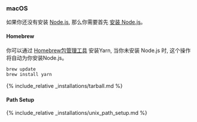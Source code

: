 ### macOS

如果你还没有安装 [Node.js](https://nodejs.org/), 那么你需要首先 [安装 Node.js](https://nodejs.org/)。

#### Homebrew

你可以通过 [Homebrew包管理工具](http://brew.sh/) 安装Yarn,
当你未安装 Node.js 时, 这个操作将自动为你安装Node.js。

```sh
brew update
brew install yarn
```

{% include_relative _installations/tarball.md %}

#### Path Setup

{% include_relative _installations/unix_path_setup.md %}
